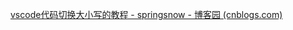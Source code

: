 [vscode代码切换大小写的教程 - springsnow - 博客园 (cnblogs.com)](https://www.cnblogs.com/springsnow/p/14048320.html)
